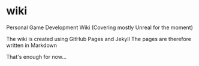 # wiki
Personal Game Development Wiki (Covering mostly Unreal for the moment)

The wiki is created using GitHub Pages and Jekyll
The pages are therefore written in Markdown

That's enough for now...
